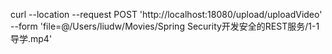 curl --location --request POST 'http://localhost:18080/upload/uploadVideo' \
--form 'file=@/Users/liudw/Movies/Spring Security开发安全的REST服务/1-1 导学.mp4'